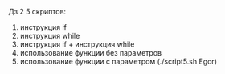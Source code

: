 Дз 2
5 скриптов:
1) инструкция if
2) инструкция while
3) инструкция if + инструкция while
4) использование функции без параметров
5) использование функции с параметром (./script5.sh Egor)
